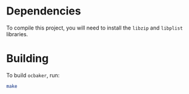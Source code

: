 # Dependencies
To compile this project, you will need to install the `libzip` and `libplist` libraries.

# Building
To build `ocbaker`, run:
```sh
make
```
